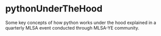 # pythonUnderTheHood
Some key concepts of how python works under the hood explained in a quarterly MLSA event conducted through MLSA-YE community. 
